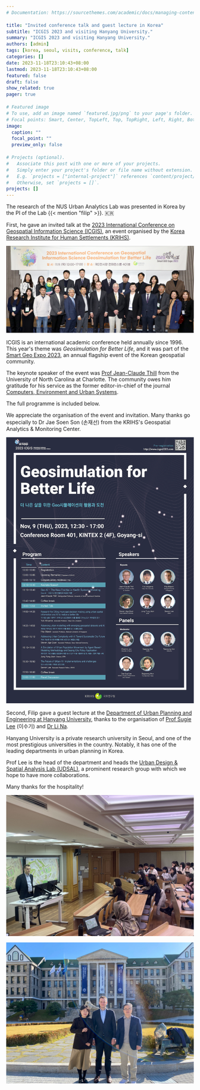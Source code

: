 ```yaml
---
# Documentation: https://sourcethemes.com/academic/docs/managing-content/

title: "Invited conference talk and guest lecture in Korea"
subtitle: "ICGIS 2023 and visiting Hanyang University."
summary: "ICGIS 2023 and visiting Hanyang University."
authors: [admin]
tags: [korea, seoul, visits, conference, talk]
categories: []
date: 2023-11-18T23:10:43+08:00
lastmod: 2023-11-18T23:10:43+08:00
featured: false
draft: false
show_related: true
pager: true

# Featured image
# To use, add an image named `featured.jpg/png` to your page's folder.
# Focal points: Smart, Center, TopLeft, Top, TopRight, Left, Right, BottomLeft, Bottom, BottomRight.
image:
  caption: ""
  focal_point: ""
  preview_only: false

# Projects (optional).
#   Associate this post with one or more of your projects.
#   Simply enter your project's folder or file name without extension.
#   E.g. `projects = ["internal-project"]` references `content/project/deep-learning/index.md`.
#   Otherwise, set `projects = []`.
projects: []
---
```


The research of the NUS Urban Analytics Lab was presented in Korea by the PI of the Lab {{< mention "filip" >}}. 🇰🇷

First, he gave an invited talk at the [2023 International Conference on Geospatial Information Science (ICGIS)](https://icgis2023.com), an event organised by the [Korea Research Institute for Human Settlements (KRIHS)](https://www.krihs.re.kr/eng/).

![](1.jpg)

ICGIS is an international academic conference held annually since 1996.
This year's theme was _Geosimulation for Better Life_, and it was part of the [Smart Geo Expo 2023](http://smartgeoexpo.kr), an annual flagship event of the Korean geospatial community.

The keynote speaker of the event was [Prof Jean-Claude Thill](https://pages.charlotte.edu/jean-claude-thill/) from the University of North Carolina at Charlotte.
The community owes him gratitude for his service as the former editor-in-chief of the journal [Computers, Environment and Urban Systems](https://www.sciencedirect.com/journal/computers-environment-and-urban-systems).

The full programme is included below.

We appreciate the organisation of the event and invitation.
Many thanks go especially to Dr Jae Soen Son (손재선) from the KRIHS's Geospatial Analytics & Monitoring Center.

![](2.png)

Second, Filip gave a guest lecture at the [Department of Urban Planning and Engineering at Hanyang University](http://hyurban.hanyang.ac.kr), thanks to the organisation of [Prof Sugie Lee](http://junhwan89.cafe24.com/mainpeople/nueva-professor) (이수기) and [Dr Li Na](https://scholar.google.com/citations?user=eaH__jsAAAAJ&hl=zh-CN).

Hanyang University is a private research university in Seoul, and one of the most prestigious universities in the country.
Notably, it has one of the leading departments in urban planning in Korea. 

Prof Lee is the head of the department and heads the [Urban Design & Spatial Analysis Lab (UDSAL)](http://udsal.hanyang.ac.kr), a prominent research group with which we hope to have more collaborations.

Many thanks for the hospitality!

![](3.jpg)

![](4.jpg)
